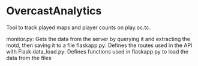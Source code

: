 # OvercastAnalytics
Tool to track played maps and player counts on play.oc.tc.

monitor.py: Gets the data from the server by querying it and extracting the motd, then saving it to a file
flaskapp.py: Defines the routes used in the API with Flask
data_load.py: Defines functions used in flaskapp.py to load the data from the files
